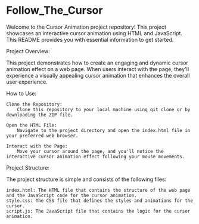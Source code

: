 # Follow_The_Cursor

Welcome to the Cursor Animation project repository! This project showcases an interactive cursor animation using HTML and JavaScript. This README provides you with essential information to get started.

Project Overview:

This project demonstrates how to create an engaging and dynamic cursor animation effect on a web page. When users interact with the page, they'll experience a visually appealing cursor animation that enhances the overall user experience.

How to Use:

    Clone the Repository:
        Clone this repository to your local machine using git clone or by downloading the ZIP file.

    Open the HTML File:
        Navigate to the project directory and open the index.html file in your preferred web browser.

    Interact with the Page:
        Move your cursor around the page, and you'll notice the interactive cursor animation effect following your mouse movements.

Project Structure:

The project structure is simple and consists of the following files:

    index.html: The HTML file that contains the structure of the web page and the JavaScript code for the cursor animation.
    style.css: The CSS file that defines the styles and animations for the cursor.
    script.js: The JavaScript file that contains the logic for the cursor animation.
